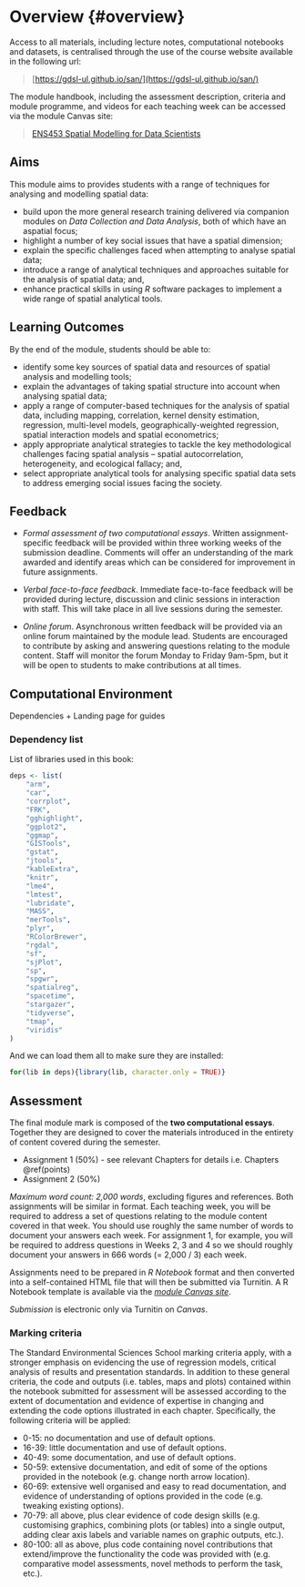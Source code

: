 # Overview {#overview}

Access to all materials, including lecture notes, computational notebooks and datasets, is centralised through the use of the course website available in the following url:

> [https://gdsl-ul.github.io/san/](https://gdsl-ul.github.io/san/)

The module handbook, including the assessment description, criteria and module programme, and videos for each teaching week can be accessed via the module Canvas site:

> [ENS453 Spatial Modelling for Data Scientists](https://liverpool.instructure.com)

## Aims

This module aims to provides students with a range of techniques for analysing and modelling spatial data:

* build upon the more general research training delivered via companion modules on *Data Collection and Data Analysis*, both of which have an aspatial focus;
* highlight a number of key social issues that have a spatial dimension;
* explain the specific challenges faced when attempting to analyse spatial data;
* introduce a range of analytical techniques and approaches suitable for the analysis of spatial data; and,
* enhance practical skills in using *R* software packages to implement a wide range of spatial analytical tools.

## Learning Outcomes

By the end of the module, students should be able to:

* identify some key sources of spatial data and resources of spatial analysis and modelling tools;
* explain the advantages of taking spatial structure into account when analysing spatial data;
* apply a range of computer-based techniques for the analysis of spatial data, including mapping, correlation, kernel density estimation, regression, multi-level models, geographically-weighted regression, spatial interaction models and spatial econometrics;
* apply appropriate analytical strategies to tackle the key methodological challenges facing spatial analysis – spatial autocorrelation, heterogeneity, and ecological fallacy; and, 
* select appropriate analytical tools for analysing specific spatial data sets to address emerging social issues facing the society.

## Feedback

* *Formal assessment of two computational essays*. Written assignment-specific feedback will be provided within three working weeks of the submission deadline. Comments will offer an understanding of the mark awarded and identify areas which can be considered for improvement in future assignments.

* *Verbal face-to-face feedback*. Immediate face-to-face feedback will be provided during lecture, discussion and clinic sessions in interaction with staff. This will take place in all live sessions during the semester.

* *Online forum*. Asynchronous written feedback will be provided via an online forum maintained by the module lead. Students are encouraged to contribute by asking and answering questions relating to the module content. Staff will monitor the forum Monday to Friday 9am-5pm, but it will be open to students to make contributions at all times.

## Computational Environment

Dependencies + Landing page for guides

### Dependency list

List of libraries used in this book:


```r
deps <- list(
    "arm",
    "car",
    "corrplot",
    "FRK",
    "gghighlight",
    "ggplot2",
    "ggmap",
    "GISTools",
    "gstat",
    "jtools",
    "kableExtra",
    "knitr",
    "lme4",
    "lmtest",
    "lubridate",
    "MASS",
    "merTools",
    "plyr",
    "RColorBrewer",
    "rgdal",
    "sf",
    "sjPlot",
    "sp",
    "spgwr",
    "spatialreg",
    "spacetime",
    "stargazer",
    "tidyverse",
    "tmap",
    "viridis"
)
```

And we can load them all to make sure they are installed:


```r
for(lib in deps){library(lib, character.only = TRUE)}
```

## Assessment

The final module mark is composed of the **two computational essays**. Together they are designed to cover the materials introduced in the entirety of content covered during the semester.

* Assignment 1 (50%) - see relevant Chapters for details i.e. Chapters \@ref(points)
* Assignment 2 (50%)

*Maximum word count: 2,000 words*, excluding figures and references. Both assignments will be similar in format. Each teaching week, you will be required to address a set of questions relating to the module content covered in that week. You should use roughly the same number of words to document your answers each week. For assignment 1, for example, you will be required to address questions in Weeks 2, 3 and 4 so we should roughly document your answers in 666 words (= 2,000 / 3) each week.

Assignments need to be prepared in *R Notebook* format and then converted into
a self-contained HTML file that will then be submitted via Turnitin.
A R Notebook template is available via the [*module Canvas site*](https://liverpool.instructure.com).

*Submission* is electronic only via Turnitin on *Canvas*.

### Marking criteria

The Standard Environmental Sciences School marking criteria apply, with a stronger emphasis on evidencing the use of regression models, critical analysis of results and presentation standards. In addition to these general criteria, the code and outputs (i.e. tables, maps and plots) contained within the notebook submitted for assessment will be assessed according to the extent of documentation and evidence of expertise in changing and extending the code options illustrated in each chapter. Specifically, the following criteria will be applied:

* 0-15: no documentation and use of default options.
* 16-39: little documentation and use of default options.
* 40-49: some documentation, and use of default options.
* 50-59: extensive documentation, and edit of some of the options provided in the notebook (e.g. change north arrow location).
* 60-69: extensive well organised and easy to read documentation, and evidence of understanding of options provided in the code (e.g. tweaking existing options).
* 70-79: all above, plus clear evidence of code design skills (e.g. customising graphics, combining plots (or tables) into a single output, adding clear axis labels and variable names on graphic outputs, etc.).
* 80-100: all as above, plus code containing novel contributions that extend/improve the functionality the code was provided with (e.g. comparative model assessments, novel methods to perform the task, etc.).


